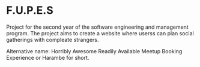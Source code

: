 # F.U.P.E.S
Project for the second year of the software engineering and management program. The project aims to create a website where userss can plan social gatherings with compleate strangers.

Alternative name: Horribly Awesome Readily Available Meetup Booking Experience or Harambe for short.

